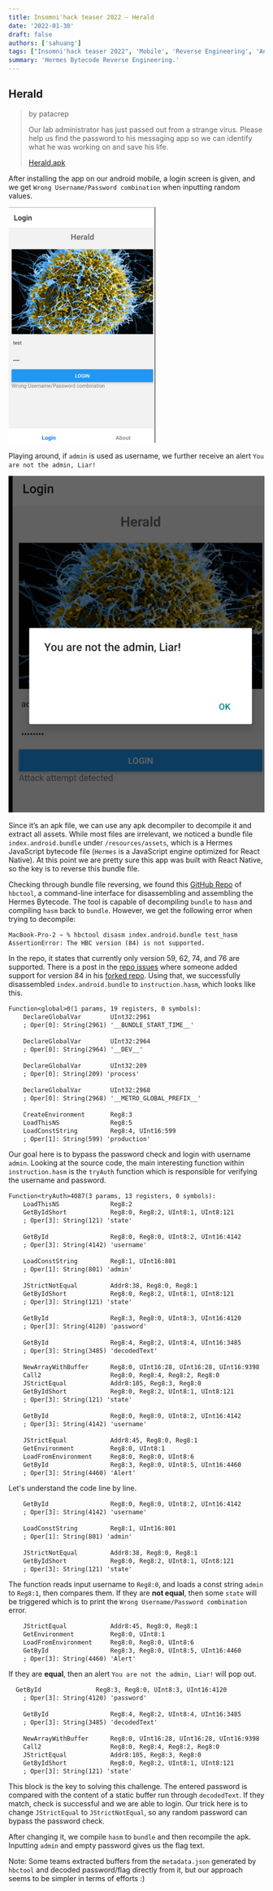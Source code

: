 ```yaml
---
title: Insomni'hack teaser 2022 – Herald
date: '2022-01-30'
draft: false
authors: ['sahuang']
tags: ["Insomni'hack teaser 2022", 'Mobile', 'Reverse Engineering', 'Android', 'apk', 'rev', 'React Native']
summary: 'Hermes Bytecode Reverse Engineering.'
---
```


## Herald

> by patacrep
>
> Our lab administrator has just passed out from a strange virus. Please help us find the password to his messaging app so we can identify what he was working on and save his life.
>
> [Herald.apk](https://static.insomnihack.ch/media/Herald-e3081153dbcbc3f2bcd6aa0453e8ec6f7055deaf5762aee0a794e28e58b8bb12.apk)

After installing the app on our android mobile, a login screen is given, and we get `Wrong Username/Password combination` when inputting random values.

![Login screen of Herald.apk](./herald-app.png)

Playing around, if `admin` is used as username, we further receive an alert `You are not the admin, Liar!`

![Login attempt with username admin](./herald-admin.png)

Since it’s an apk file, we can use any apk decompiler to decompile it and extract all assets. While most files are irrelevant, we noticed a bundle file `index.android.bundle` under `/resources/assets`, which is a Hermes JavaScript bytecode file (`Hermes` is a JavaScript engine optimized for React Native). At this point we are pretty sure this app was built with React Native, so the key is to reverse this bundle file.

Checking through bundle file reversing, we found this [GitHub Repo](https://github.com/bongtrop/hbctool) of `hbctool`, a command-line interface for disassembling and assembling the Hermes Bytecode. The tool is capable of decompiling `bundle` to `hasm` and compiling `hasm` back to `bundle`. However, we get the following error when trying to decompile:

```shell
MacBook-Pro-2 ~ % hbctool disasm index.android.bundle test_hasm
AssertionError: The HBC version (84) is not supported.
```

In the repo, it states that currently only version 59, 62, 74, and 76 are supported. There is a post in the [repo issues](https://github.com/bongtrop/hbctool/issues/12#issuecomment-1012556823) where someone added support for version 84 in his [forked repo](https://github.com/niosega/hbctool/tree/draft/hbc-v84). Using that, we successfully disassembled `index.android.bundle` to `instruction.hasm`, which looks like this.

```text
Function<global>0(1 params, 19 registers, 0 symbols):
	DeclareGlobalVar    	UInt32:2961
	; Oper[0]: String(2961) '__BUNDLE_START_TIME__'

	DeclareGlobalVar    	UInt32:2964
	; Oper[0]: String(2964) '__DEV__'

	DeclareGlobalVar    	UInt32:209
	; Oper[0]: String(209) 'process'

	DeclareGlobalVar    	UInt32:2968
	; Oper[0]: String(2968) '__METRO_GLOBAL_PREFIX__'

	CreateEnvironment   	Reg8:3
	LoadThisNS          	Reg8:5
	LoadConstString     	Reg8:4, UInt16:599
	; Oper[1]: String(599) 'production'
```

Our goal here is to bypass the password check and login with username `admin`. Looking at the source code, the main interesting function within `instruction.hasm` is the `tryAuth` function which is responsible for verifying the username and password.

```text
Function<tryAuth>4087(3 params, 13 registers, 0 symbols):
	LoadThisNS          	Reg8:2
	GetByIdShort        	Reg8:0, Reg8:2, UInt8:1, UInt8:121
	; Oper[3]: String(121) 'state'

	GetById             	Reg8:0, Reg8:0, UInt8:2, UInt16:4142
	; Oper[3]: String(4142) 'username'

	LoadConstString     	Reg8:1, UInt16:801
	; Oper[1]: String(801) 'admin'

	JStrictNotEqual     	Addr8:38, Reg8:0, Reg8:1
	GetByIdShort        	Reg8:0, Reg8:2, UInt8:1, UInt8:121
	; Oper[3]: String(121) 'state'

	GetById             	Reg8:3, Reg8:0, UInt8:3, UInt16:4120
	; Oper[3]: String(4120) 'password'

	GetById             	Reg8:4, Reg8:2, UInt8:4, UInt16:3485
	; Oper[3]: String(3485) 'decodedText'

	NewArrayWithBuffer  	Reg8:0, UInt16:28, UInt16:28, UInt16:9398
	Call2               	Reg8:0, Reg8:4, Reg8:2, Reg8:0
	JStrictEqual        	Addr8:105, Reg8:3, Reg8:0
	GetByIdShort        	Reg8:0, Reg8:2, UInt8:1, UInt8:121
	; Oper[3]: String(121) 'state'

	GetById             	Reg8:0, Reg8:0, UInt8:2, UInt16:4142
	; Oper[3]: String(4142) 'username'

	JStrictEqual        	Addr8:45, Reg8:0, Reg8:1
	GetEnvironment      	Reg8:0, UInt8:1
	LoadFromEnvironment 	Reg8:0, Reg8:0, UInt8:6
	GetById             	Reg8:3, Reg8:0, UInt8:5, UInt16:4460
	; Oper[3]: String(4460) 'Alert'

```

Let's understand the code line by line.

```text
	GetById             	Reg8:0, Reg8:0, UInt8:2, UInt16:4142
	; Oper[3]: String(4142) 'username'

	LoadConstString     	Reg8:1, UInt16:801
	; Oper[1]: String(801) 'admin'

	JStrictNotEqual     	Addr8:38, Reg8:0, Reg8:1
	GetByIdShort        	Reg8:0, Reg8:2, UInt8:1, UInt8:121
	; Oper[3]: String(121) 'state'
```

The function reads input username to `Reg8:0`, and loads a const string `admin` to `Reg8:1`, then compares them. If they are **not equal**, then some `state` will be triggered which is to print the `Wrong Username/Password combination` error.

```text
	JStrictEqual        	Addr8:45, Reg8:0, Reg8:1
	GetEnvironment      	Reg8:0, UInt8:1
	LoadFromEnvironment 	Reg8:0, Reg8:0, UInt8:6
	GetById             	Reg8:3, Reg8:0, UInt8:5, UInt16:4460
	; Oper[3]: String(4460) 'Alert'
```

If they are **equal**, then an alert `You are not the admin, Liar!` will pop out.

```text
  GetById             	Reg8:3, Reg8:0, UInt8:3, UInt16:4120
	; Oper[3]: String(4120) 'password'

	GetById             	Reg8:4, Reg8:2, UInt8:4, UInt16:3485
	; Oper[3]: String(3485) 'decodedText'

	NewArrayWithBuffer  	Reg8:0, UInt16:28, UInt16:28, UInt16:9398
	Call2               	Reg8:0, Reg8:4, Reg8:2, Reg8:0
	JStrictEqual        	Addr8:105, Reg8:3, Reg8:0
	GetByIdShort        	Reg8:0, Reg8:2, UInt8:1, UInt8:121
	; Oper[3]: String(121) 'state'
```

This block is the key to solving this challenge. The entered password is compared with the content of a static buffer run through `decodedText`. If they match, check is successful and we are able to login. Our trick here is to change `JStrictEqual` to `JStrictNotEqual`, so any random password can bypass the password check.

After changing it, we compile `hasm` to `bundle` and then recompile the apk. Inputting `admin` and empty password gives us the flag text.

Note: Some teams extracted buffers from the `metadata.json` generated by `hbctool` and decoded password/flag directly from it, but our approach seems to be simpler in terms of efforts :)
